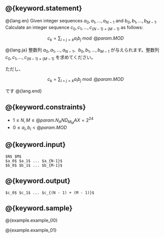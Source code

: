 ## @{keyword.statement}

@{lang.en}
Given integer sequences $a_0, a_1, ..., a_{N - 1}$ and $b_0, b_1, ..., b_{M - 1}$. Calculate an integer sequence $c_0, c_1, ..., c_{(N - 1) + (M - 1)}$ as follows:

$$c_k = \sum_{i+j=k} a_ib_j \bmod @{param.MOD}$$

@{lang.ja}
整数列 $a_0, a_1, ..., a_{N - 1}$、$b_0, b_1, ..., b_{M - 1}$ が与えられます。整数列 $c_0, c_1, ..., c_{(N - 1) + (M - 1)}$ を求めてください。

ただし、

$$c_k = \sum_{i+j=k} a_ib_j \bmod @{param.MOD}$$

です
@{lang.end}

## @{keyword.constraints}

- $1 \leq N, M \leq @{param.N_AND_M_MAX} = 2^{24}$
- $0 \leq a_i, b_i < @{param.MOD}$

## @{keyword.input}

```
$N$ $M$
$a_0$ $a_1$ ... $a_{N-1}$
$b_0$ $b_1$ ... $b_{M-1}$
```

## @{keyword.output}

```
$c_0$ $c_1$ ... $c_{(N - 1) + (M - 1)}$
```

## @{keyword.sample}

@{example.example_00}

@{example.example_01}
